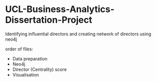 # UCL-Business-Analytics-Dissertation-Project

Identifying influential directors and creating network of directors using neo4j

order of files: 
- Data preparation 
- Neo4j
- Director (Centrality) score
- Visualisation
